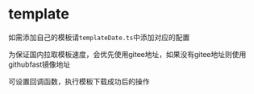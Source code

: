 # template

如需添加自己的模板请`templateDate.ts`中添加对应的配置

为保证国内拉取模板速度，会优先使用gitee地址，如果没有gitee地址则使用githubfast镜像地址

可设置回调函数，执行模板下载成功后的操作
